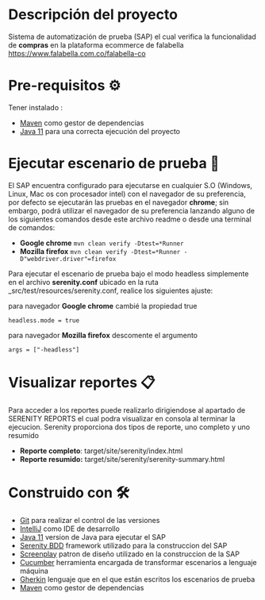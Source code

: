 # Descripción del proyecto 
Sistema de automatización de prueba (SAP) el cual verifica la funcionalidad de **compras** en la plataforma ecommerce de falabella https://www.falabella.com.co/falabella-co

# Pre-requisitos ⚙️
Tener instalado :
- [Maven](https://maven.apache.org/download.cgi) como gestor de dependencias 
- [Java 11](https://www.oracle.com/java/technologies/javase/jdk11-archive-downloads.html) para una correcta ejecución del proyecto

# Ejecutar escenario de prueba 🚀
El SAP encuentra configurado para ejecutarse en cualquier S.O (Windows, Linux, Mac os con procesador intel) con el navegador de su preferencia, por defecto se ejecutarán las pruebas en el navegador **chrome**; sin embargo, podrá utilizar el navegador de su preferencia lanzando alguno de los siguientes comandos desde este archivo readme o desde una terminal de comandos:

-  **Google chrome** `mvn clean verify -Dtest=*Runner`
-  **Mozilla firefox** `mvn clean verify -Dtest=*Runner -D"webdriver.driver"=firefox`

Para ejecutar el escenario de prueba bajo el modo headless simplemente en el archivo **serenity.conf** ubicado en la ruta _src/test/resources/serenity.conf, realice los siguientes ajuste:

para navegador **Google chrome** cambié la propiedad true

    headless.mode = true

para navegador **Mozilla firefox** descomente el argumento
        
    args = ["-headless"]
        

# Visualizar reportes 📋
Para acceder a los reportes puede realizarlo dirigiendose al apartado de SERENITY REPORTS el cual podra visualizar en consola al terminar la ejecucion. Serenity proporciona dos tipos de reporte, uno completo y uno resumido

- **Reporte completo**: target/site/serenity/index.html
- **Reporte resumido:** target/site/serenity/serenity-summary.html




# Construido con 🛠️

* [Git](https://git-scm.com/downloads) para realizar el control de las versiones
* [IntelliJ](https://www.jetbrains.com/es-es/idea/download/#section=windows) como IDE de desarrollo
* [Java 11](https://www.oracle.com/co/java/technologies/javase/javase-jdk8-downloads.html) version de Java para ejecutar el SAP
* [Serenity BDD](https://serenity-bdd.github.io/docs/guide/user_guide_intro) framework utilizado para la construccion del SAP
* [Screenplay](https://serenity-bdd.github.io/docs/screenplay/screenplay_fundamentals) patron de diseño utilizado en la construccion de la SAP
* [Cucumber](https://cucumber.io/)  herramienta encargada de transformar escenarios a lenguaje máquina
* [Gherkin](https://cucumber.io/docs/gherkin/) lenguaje que en el que están escritos los escenarios de prueba
* [Maven](https://maven.apache.org/download.cgi) como gestor de dependencias